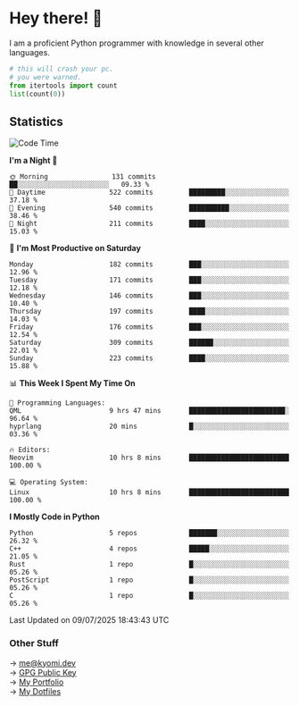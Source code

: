 # Hey there! 👋

I am a proficient Python programmer with knowledge in several other languages.

```py
# this will crash your pc.
# you were warned.
from itertools import count
list(count(0))
```

## Statistics
<!--START_SECTION:waka-->
![Code Time](http://img.shields.io/badge/Code%20Time-1%2C838%20hrs%2033%20mins-blue)

**I'm a Night 🦉** 

```text
🌞 Morning                131 commits         ██░░░░░░░░░░░░░░░░░░░░░░░   09.33 % 
🌆 Daytime                522 commits         █████████░░░░░░░░░░░░░░░░   37.18 % 
🌃 Evening                540 commits         ██████████░░░░░░░░░░░░░░░   38.46 % 
🌙 Night                  211 commits         ████░░░░░░░░░░░░░░░░░░░░░   15.03 % 
```
📅 **I'm Most Productive on Saturday** 

```text
Monday                   182 commits         ███░░░░░░░░░░░░░░░░░░░░░░   12.96 % 
Tuesday                  171 commits         ███░░░░░░░░░░░░░░░░░░░░░░   12.18 % 
Wednesday                146 commits         ███░░░░░░░░░░░░░░░░░░░░░░   10.40 % 
Thursday                 197 commits         ████░░░░░░░░░░░░░░░░░░░░░   14.03 % 
Friday                   176 commits         ███░░░░░░░░░░░░░░░░░░░░░░   12.54 % 
Saturday                 309 commits         ██████░░░░░░░░░░░░░░░░░░░   22.01 % 
Sunday                   223 commits         ████░░░░░░░░░░░░░░░░░░░░░   15.88 % 
```


📊 **This Week I Spent My Time On** 

```text
💬 Programming Languages: 
QML                      9 hrs 47 mins       ████████████████████████░   96.64 % 
hyprlang                 20 mins             █░░░░░░░░░░░░░░░░░░░░░░░░   03.36 % 

🔥 Editors: 
Neovim                   10 hrs 8 mins       █████████████████████████   100.00 % 

💻 Operating System: 
Linux                    10 hrs 8 mins       █████████████████████████   100.00 % 
```

**I Mostly Code in Python** 

```text
Python                   5 repos             ███████░░░░░░░░░░░░░░░░░░   26.32 % 
C++                      4 repos             █████░░░░░░░░░░░░░░░░░░░░   21.05 % 
Rust                     1 repo              █░░░░░░░░░░░░░░░░░░░░░░░░   05.26 % 
PostScript               1 repo              █░░░░░░░░░░░░░░░░░░░░░░░░   05.26 % 
C                        1 repo              █░░░░░░░░░░░░░░░░░░░░░░░░   05.26 % 
```




 Last Updated on 09/07/2025 18:43:43 UTC
<!--END_SECTION:waka-->

### Other Stuff

→ [me@kyomi.dev](mailto:me@kyomi.dev)\
→ [GPG Public Key](https://github.com/bitterteriyaki.gpg)\
→ [My Portfolio](https://kyomi.dev)\
→ [My Dotfiles](https://github.com/bitterteriyaki/dotfiles)
